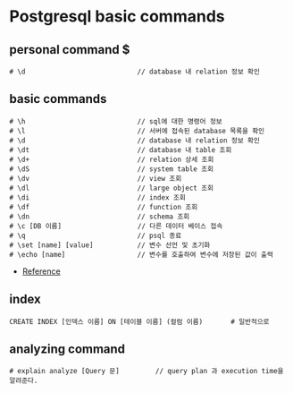 # Postgresql basic commands

## personal command $
```
# \d                            // database 내 relation 정보 확인
```

## basic commands
```
# \h                            // sql에 대한 명령어 정보
# \l                            // 서버에 접속된 database 목록을 확인
# \d                            // database 내 relation 정보 확인
# \dt                           // database 내 table 조회
# \d+                           // relation 상세 조회
# \dS                           // system table 조회
# \dv                           // view 조회
# \dl                           // large object 조회
# \di                           // index 조회
# \df                           // function 조회
# \dn                           // schema 조회
# \c [DB 이름]                   // 다른 데이터 베이스 접속
# \q                            // psql 종료
# \set [name] [value]           // 변수 선언 및 초기화
# \echo [name]                  // 변수를 호출하여 변수에 저장된 값이 출력
```
- [Reference](https://kwomy.tistory.com/8)

## index
```
CREATE INDEX [인덱스 이름] ON [테이블 이름] (컬럼 이름)       # 일반적으로
```

## analyzing command
```
# explain analyze [Query 문]         // query plan 과 execution time을 알려준다.
```
